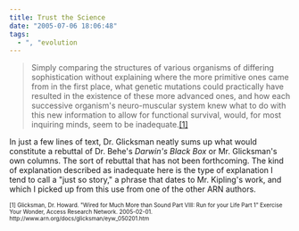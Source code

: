 ```yaml
---
title: Trust the Science
date: "2005-07-06 18:06:48"
tags:
  - ", "evolution
---
```

<blockquote>Simply comparing the structures of various organisms of differing sophistication without explaining where the more primitive ones came from in the first place, what genetic mutations could practically have resulted in the existence of these more advanced ones, and how each successive organism's neuro-muscular system knew what to do with this new information to allow for functional survival, would, for most inquiring minds, seem to be inadequate.<a href="http://www.arn.org/docs/glicksman/eyw_050201.htm">[1]</a></blockquote>  <p>In just a few lines of text, Dr. Glicksman neatly sums up what would constitute a rebuttal of Dr. Behe's <i>Darwin's Black Box</i> or Mr. Glicksman's own columns.  The sort of rebuttal that has not been forthcoming.  The kind of explanation described as inadequate here is the type of explanation I tend to call a "just so story," a phrase that dates to Mr. Kipling's work, and which I picked up from this use from one of the other ARN authors.</p>  <font size="-2"> [1] Glicksman, Dr. Howard.  "Wired for Much More than Sound Part VIII: Run for your Life Part 1" Exercise Your Wonder, Access Research Network.  2005-02-01. http://www.arn.org/docs/glicksman/eyw_050201.htm </font>

